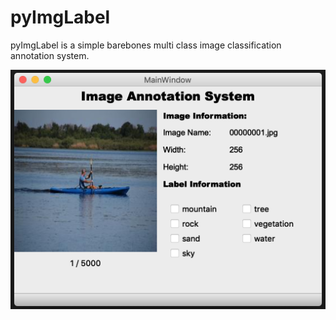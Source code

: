 # pyImgLabel

pyImgLabel is a simple barebones multi class image classification annotation system.

![image](documentation/demo_sample.png)


